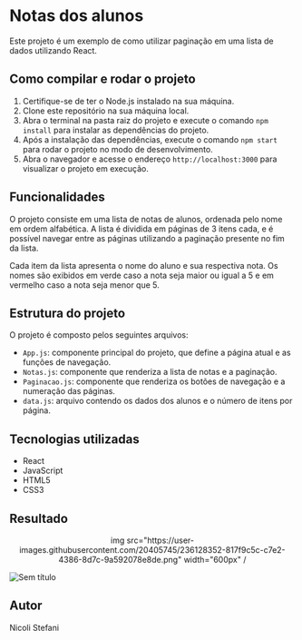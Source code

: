 # Notas dos alunos

Este projeto é um exemplo de como utilizar paginação em uma lista de dados utilizando React.

## Como compilar e rodar o projeto

1. Certifique-se de ter o Node.js instalado na sua máquina.
2. Clone este repositório na sua máquina local.
3. Abra o terminal na pasta raiz do projeto e execute o comando `npm install` para instalar as dependências do projeto.
4. Após a instalação das dependências, execute o comando `npm start` para rodar o projeto no modo de desenvolvimento.
5. Abra o navegador e acesse o endereço `http://localhost:3000` para visualizar o projeto em execução.

## Funcionalidades

O projeto consiste em uma lista de notas de alunos, ordenada pelo nome em ordem alfabética. A lista é dividida em páginas de 3 itens cada, e é possível navegar entre as páginas utilizando a paginação presente no fim da lista.

Cada item da lista apresenta o nome do aluno e sua respectiva nota. Os nomes são exibidos em verde caso a nota seja maior ou igual a 5 e em vermelho caso a nota seja menor que 5.

## Estrutura do projeto

O projeto é composto pelos seguintes arquivos:

- `App.js`: componente principal do projeto, que define a página atual e as funções de navegação.
- `Notas.js`: componente que renderiza a lista de notas e a paginação.
- `Paginacao.js`: componente que renderiza os botões de navegação e a numeração das páginas.
- `data.js`: arquivo contendo os dados dos alunos e o número de itens por página.

## Tecnologias utilizadas

- React
- JavaScript
- HTML5
- CSS3

## Resultado

<div align="center">
img src="https://user-images.githubusercontent.com/20405745/236128352-817f9c5c-c7e2-4386-8d7c-9a592078e8de.png" width="600px" /
</div>

![Sem título](https://user-images.githubusercontent.com/20405745/236128352-817f9c5c-c7e2-4386-8d7c-9a592078e8de.png)

## Autor 

Nicoli Stefani


